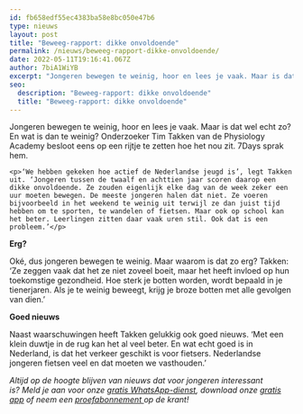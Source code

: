 ```yaml
---
id: fb658edf55ec4383ba58e8bc050e47b6
type: nieuws
layout: post
title: "Beweeg-rapport: dikke onvoldoende"
permalink: /nieuws/beweeg-rapport-dikke-onvoldoende/
date: 2022-05-11T19:16:41.067Z
author: 7biA1WiYB
excerpt: "Jongeren bewegen te weinig, hoor en lees je vaak. Maar is dat wel echt zo? En wat is dan te weinig? Onderzoeker Tim Takken van de Physiology Academy besloot eens op een rijtje te zetten hoe het nou zit. 7Days sprak hem.  "
seo:
  description: "Beweeg-rapport: dikke onvoldoende"
  title: "Beweeg-rapport: dikke onvoldoende"
---
```

Jongeren bewegen te weinig, hoor en lees je vaak. Maar is dat wel echt zo? En wat is dan te weinig? Onderzoeker Tim Takken van de Physiology Academy besloot eens op een rijtje te zetten hoe het nou zit. 7Days sprak hem.  

    <p>‘We hebben gekeken hoe actief de Nederlandse jeugd is’, legt Takken uit. ‘Jongeren tussen de twaalf en achttien jaar scoren daarop een dikke onvoldoende. Ze zouden eigenlijk elke dag van de week zeker een uur moeten bewegen. De meeste jongeren halen dat niet. Ze voeren bijvoorbeeld in het weekend te weinig uit terwijl ze dan juist tijd hebben om te sporten, te wandelen of fietsen. Maar ook op school kan het beter. Leerlingen zitten daar vaak uren stil. Ook dat is een probleem.’</p>
<p><b>Erg?</b></p>
<p>Oké, dus jongeren bewegen te weinig. Maar waarom is dat zo erg? Takken: ‘Ze zeggen vaak dat het ze niet zoveel boeit, maar het heeft invloed op hun toekomstige gezondheid. Hoe sterk je botten worden, wordt bepaald in je tienerjaren. Als je te weinig beweegt, krijg je broze botten met alle gevolgen van dien.’</p>
<p><strong>Goed nieuws</strong></p>
<p>Naast waarschuwingen heeft Takken gelukkig ook goed nieuws. ‘Met een klein duwtje in de rug kan het al veel beter. En wat echt goed is in Nederland, is dat het verkeer geschikt is voor fietsers. Nederlandse jongeren fietsen veel en dat moeten we vasthouden.’</p>
<p><em>Altijd op de hoogte blijven van nieuws dat voor jongeren interessant is? Meld je aan voor onze <a href="https://7dagen.netlify.app/whatsapp">gratis WhatsApp-dienst</a>, download onze <a href="https://7dagen.netlify.app/app">gratis app</a> of neem een <a href="https://abonneren.sevendays.nl/abonneren/abonnementen/ae/artikel">proefabonnement </a>op de krant!</em></p>  
